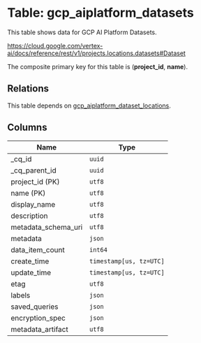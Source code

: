 # Table: gcp_aiplatform_datasets

This table shows data for GCP AI Platform Datasets.

https://cloud.google.com/vertex-ai/docs/reference/rest/v1/projects.locations.datasets#Dataset

The composite primary key for this table is (**project_id**, **name**).

## Relations

This table depends on [gcp_aiplatform_dataset_locations](gcp_aiplatform_dataset_locations.md).

## Columns

| Name          | Type          |
| ------------- | ------------- |
|_cq_id|`uuid`|
|_cq_parent_id|`uuid`|
|project_id (PK)|`utf8`|
|name (PK)|`utf8`|
|display_name|`utf8`|
|description|`utf8`|
|metadata_schema_uri|`utf8`|
|metadata|`json`|
|data_item_count|`int64`|
|create_time|`timestamp[us, tz=UTC]`|
|update_time|`timestamp[us, tz=UTC]`|
|etag|`utf8`|
|labels|`json`|
|saved_queries|`json`|
|encryption_spec|`json`|
|metadata_artifact|`utf8`|